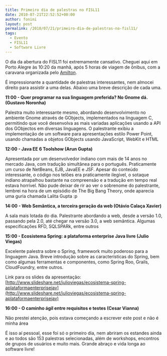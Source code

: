 ```yaml
---
title: Primeiro dia de palestras no FISL11
date: 2010-07-21T22:52:52+00:00
author: fonini
layout: post
permalink: /2010/07/21/primeiro-dia-de-palestras-no-fisl11/
tags:
  - Evento
  - FISL11
  - Software Livre
---
```

O dia da abertura do FISL11 foi extremamente cansativo. Cheguei aqui em Porto Alegre às 10:20 da manhã, após 5 horas de viagem de ônibus, com a caravana organizada pelo [Amilton](http://www.infosoft.inf.br).

É impressionante a quantidade de palestras interessantes, nem almocei direito para assistir a uma delas. Abaixo uma breve descrição de cada uma.

**11:00 - Quer programar na sua linguagem preferida? No Gnome dá. (Gustavo Noronha)**

Palestra muito interessante mesmo, abordando desenvolvimento no ambiente Gnome através de GObjects, implementados na linguagem C, permitindo que você desenvolva as mais variadas aplicações usando a API dos GObjectos em diversas linguagens. O palestrante exibiu a implementação de um software para apresentações estilo Power Point, usando chamadas a objetos GObjects usando JavaScript, WebKit e HTML 

**12:00 - Java EE 6 Toolshow (Arun Gupta)**

Apresentada por um desenvolvedor indiano com mais de 14 anos no mercado Java, com tradução simultânea para o português. Praticamente um curso de NetBeans, EJB, JavaEE e JSF. Apesar do conteúdo interessante, o código nos telões era praticamente ilegível, o sotaque indiano atrapalhou bastante na compreensão e a tradução em tempo real estava horrível. Não pude deixar de rir ao ver o sobrenome do palestrante, lembrei na hora de um episódio de The Big Bang Theory, onde aparecia uma guria chamada Lalita Gupta :p 

**14:00 - Web Semântica, a terceira geração da web (Otávio Calaça Xavier)**

A sala mais lotada do dia. Palestrante abordando a web, desde a versão 1.0, passando pela 2.0, até chegar na versão 3.0, a web semântica. Algumas especificações RFD, SQLSPARk, entre outros 

**15:00 - Ecosistema Spring: a plataforma enterprise Java livre (Julio Viegas)**

Excelente palestra sobre o Spring, framework muito poderoso para a linguagem Java. Breve introdução sobre as características do Spring, bem como algumas ferramentas e componentes, como Spring Roo, Grails, CloudFoundry, entre outros.
	  
Link para os slides da apresentação: [http://www.slideshare.net/julioviegas/ecosistema-spring-aplataformaenterprisejav](http://www.slideshare.net/julioviegas/ecosistema-spring-aplataformaenterprisejav)

**16:00 - O caminho ágil entre requisitos e testes (Cesar Vianna)**

Não prestei atenção, pois estava começando a escrever este post e não é minha área 

É isso aí pessoal, esse foi só o primeiro dia, nem abriram os estandes ainda e ao todos são 153 palestras selecionadas, além de workshops, encontros de grupos de usuários e muito mais. Grande abraço e vida longa ao software livre!